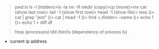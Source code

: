 > pwd
> ls
> ls -l
> (hidden)>ls -la
> rm -R <folder>
> mkdir <folder>
> (copy)>cp <name1> <name2>
> (move)>mv <name1> <name2>
> cat <filename>
> (show last row)> tail -1 <file>
> (show first row)> head -1 <file>
> (show file)> less <filename>
> ()> cat <file> | grep "jest"
> ()> cat <file> | head -1
> ()> find <./folder> -name <namefile>
> ()> echo 1
> ()> echo 1 > <filename>
> diff <file1> <file2>
> df

> htop (processes)
> ldd /bin/ls (dependency of process ls)

- current ip address